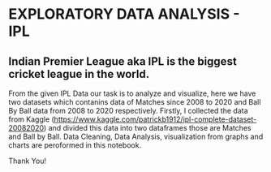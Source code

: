 # EXPLORATORY DATA ANALYSIS - IPL

## Indian Premier League aka IPL is the biggest cricket league in the world.

From the given IPL Data our task is to analyze and visualize, here we have two datasets which contanins data of Matches since 2008 to 2020 and Ball By Ball data from 2008 to 2020 respectively.
Firstly, I collected the data from Kaggle (https://www.kaggle.com/patrickb1912/ipl-complete-dataset-20082020) and divided this data into two dataframes those are Matches and Ball by Ball.
Data Cleaning, Data Analysis, visualization from graphs and charts are peroformed in this notebook.

Thank You!
